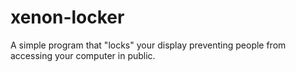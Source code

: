 # xenon-locker
A simple program that "locks" your display preventing people from accessing your computer in public. 

